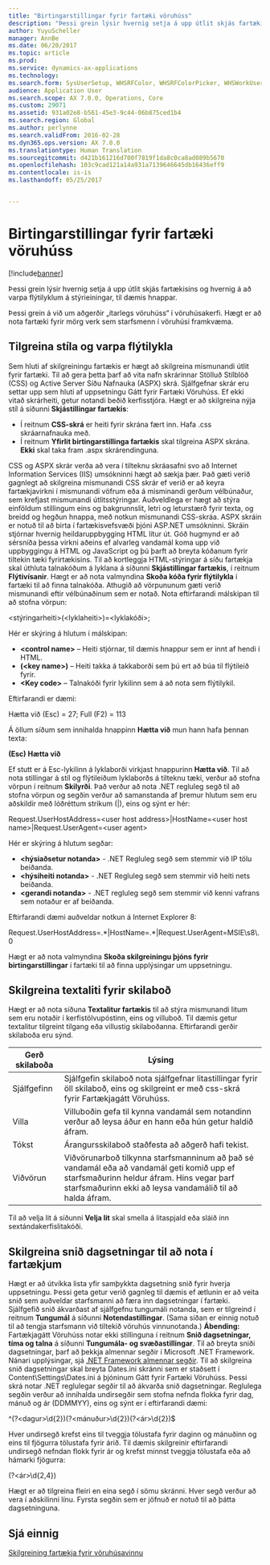 ```yaml
---
title: "Birtingarstillingar fyrir fartæki vöruhúss"
description: "Þessi grein lýsir hvernig setja á upp útlit skjás fartækisins og hvernig á að varpa flýtilyklum á stýrieiningar, til dæmis hnappar."
author: YuyuScheller
manager: AnnBe
ms.date: 06/20/2017
ms.topic: article
ms.prod: 
ms.service: dynamics-ax-applications
ms.technology: 
ms.search.form: SysUserSetup, WHSRFColor, WHSRFColorPicker, WHSWorkUserDisplaySettings
audience: Application User
ms.search.scope: AX 7.0.0, Operations, Core
ms.custom: 29071
ms.assetid: 931a02e8-b561-45e3-9c44-06b875ced1b4
ms.search.region: Global
ms.author: perlynne
ms.search.validFrom: 2016-02-28
ms.dyn365.ops.version: AX 7.0.0
ms.translationtype: Human Translation
ms.sourcegitcommit: d421b161216d700f7819f1da8c0ca8ad089b5670
ms.openlocfilehash: 103c9cad121a14a931a7139646645db16436eff9
ms.contentlocale: is-is
ms.lasthandoff: 05/25/2017


---
```


# <a name="warehouse-mobile-device-display-settings"></a>Birtingarstillingar fyrir fartæki vöruhúss

[!include[banner](../includes/banner.md)]


Þessi grein lýsir hvernig setja á upp útlit skjás fartækisins og hvernig á að varpa flýtilyklum á stýrieiningar, til dæmis hnappar. 

Þessi grein á við um aðgerðir „ítarlegs vöruhúss“ í vöruhúsakerfi. Hægt er að nota fartæki fyrir mörg verk sem starfsmenn í vöruhúsi framkvæma.

## <a name="specify-styles-and-map-keyboard-shortcuts"></a>Tilgreina stíla og varpa flýtilykla
Sem hluti af skilgreiningu fartækis er hægt að skilgreina mismunandi útlit fyrir fartæki. Til að gera þetta þarf að vita nafn skrárinnar Stölluð Stílblöð (CSS) og Active Server Síðu Nafnauka (ASPX) skrá. Sjálfgefnar skrár eru settar upp sem hluti af uppsetningu Gátt fyrir Fartæki Vöruhúss. Ef ekki vitað skrárheiti, getur notandi beðið kerfisstjóra. Hægt er að skilgreina nýja stíl á síðunni **Skjástillingar fartækis**:

-    Í reitnum **CSS-skrá** er heiti fyrir skrána fært inn. Hafa .css skráarnafnauka með.
-   Í reitnum **Yfirlit birtingarstillinga fartækis** skal tilgreina ASPX skrána. **Ekki** skal taka fram .aspx skrárendinguna.

CSS og ASPX skrár verða að vera í tilteknu skráasafni svo að Internet Information Services (IIS) umsókninni hægt að sækja þær. Það gæti verið gagnlegt að skilgreina mismunandi CSS skrár ef verið er að keyra fartækjavirkni í mismunandi vöfrum eða á misminandi gerðum vélbúnaður, sem krefjast mismunandi útlitsstýringar. Auðveldlega er hægt að stýra einföldum stillingum eins og bakgrunnslit, letri og leturstærð fyrir texta, og breidd og hegðun hnappa, með notkun mismunandi CSS-skráa. ASPX skráin er notuð til að birta í fartækisvefsvæði þjóni ASP.NET umsókninni. Skráin stjórnar hvernig heildaruppbygging HTML lítur út. Góð hugmynd er að sérsníða þessa virkni aðeins ef alvarleg vandamál koma upp við uppbyggingu á HTML og JavaScript og þú þarft að breyta kóðanum fyrir tiltekin tæki fyrirtækisins. Til að kortleggja HTML-stýringar á síðu fartækja skal úthluta talnakóðum á lyklana á síðunni **Skjástillingar fartækis**, í reitnum **Flýtivísanir**. Hægt er að nota valmyndina **Skoða kóða fyrir flýtilykla** í fartæki til að finna talnakóða. Athugið að vörpununum gæti verið mismunandi eftir vélbúnaðinum sem er notað. Nota eftirfarandi málskipan til að stofna vörpun:

&lt;stýringarheiti&gt;(&lt;lyklaheiti&gt;)=&lt;lyklakóði&gt;;

Hér er skýring á hlutum í málskipan:

-   **&lt;control name&gt;** – Heiti stjórnar, til dæmis hnappur sem er innt af hendi í HTML.
-   **(&lt;key name&gt;)** –  Heiti takka á takkaborði sem þú ert að búa til flýtileið fyrir.
-   **&lt;Key code&gt;** –  Talnakóði fyrir lykilinn sem á að nota sem flýtilykil.

Eftirfarandi er dæmi:

Hætta við (Esc) = 27; Full (F2) = 113

Á öllum síðum sem innihalda hnappinn **Hætta við** mun hann hafa þennan texta:

**(Esc) Hætta við**

Ef stutt er á Esc-lykilinn á lyklaborði virkjast hnappurinn **Hætta við**. Til að nota stillingar á stíl og flýtileiðum lyklaborðs á tilteknu tæki, verður að stofna vörpun í reitnum **Skilyrði**. Það verður að nota .NET regluleg segð til að stofna vörpun og segðin verður að samanstanda af þremur hlutum sem eru aðskildir með lóðréttum strikum (|), eins og sýnt er hér:

Request.UserHostAddress=&lt;user host address&gt;|HostName=&lt;user host name&gt;|Request.UserAgent=&lt;user agent&gt;

Hér er skýring á hlutum segðar:

-   **&lt;hýsiaðsetur notanda&gt;** - .NET Regluleg segð sem stemmir við IP tölu beiðanda.
-   **&lt;hýsiheiti notanda&gt;** -  .NET Regluleg segð sem stemmir við heiti nets beiðanda.
-   **&lt;gerandi notanda&gt;**  - .NET regluleg segð sem stemmir við kenni vafrans sem notaður er af beiðanda.

Eftirfarandi dæmi auðveldar notkun á Internet Explorer 8:

Request.UserHostAddress=.\*|HostName=.\*|Request.UserAgent=MSIE\\s8\\.0

Hægt er að nota valmyndina **Skoða skilgreiningu þjóns fyrir birtingarstillingar** í fartæki til að finna upplýsingar um uppsetningu.

## <a name="define-text-colors-for-messages"></a>Skilgreina textaliti fyrir skilaboð
Hægt er að nota síðuna **Textalitur fartækis** til að stýra mismunandi litum sem eru notaðir í kerfistölvupóstinn, eins og villuboð. Til dæmis getur textalitur tilgreint tilgang eða villustig skilaboðanna. Eftirfarandi gerðir skilaboða eru sýnd.

| Gerð skilaboða | Lýsing                                                                                                                                                                            |
|--------------|----------------------------------------------------------------------------------------------------------------------------------------------------------------------------------------|
| Sjálfgefinn      | Sjálfgefin skilaboð nota sjálfgefnar litastillingar fyrir öll skilaboð, eins og skilgreint er með css-skrá fyrir Fartækjagátt Vöruhúss.                                                   |
| Villa        | Villuboðin gefa til kynna vandamál sem notandinn verður að leysa áður en hann eða hún getur haldið áfram.                                                                                             |
| Tókst      | Árangursskilaboð staðfesta að aðgerð hafi tekist.                                                                                                                                |
| Viðvörun      | Viðvörunarboð tilkynna starfsmanninum að það sé vandamál eða að vandamál geti komið upp ef starfsmaðurinn heldur áfram. Hins vegar þarf starfsmaðurinn ekki að leysa vandamálið til að halda áfram. |

Til að velja lit á síðunni **Velja lit** skal smella á litaspjald eða sláið inn sextándakerfislitakóði.

## <a name="define-the-date-format-to-use-on-mobile-devices"></a>Skilgreina snið dagsetningar til að nota í fartækjum
Hægt er að útvíkka lista yfir samþykkta dagsetning snið fyrir hverja uppsetningu. Þessi geta getur verið gagnleg til dæmis ef ætlunin er að veita snið sem auðveldar starfsmanni að færa inn dagsetningar í fartæki. Sjálfgefið snið ákvarðast af sjálfgefnu tungumáli notanda, sem er tilgreind í reitnum **Tungumál** á síðunni **Notendastillingar**. (Sama síðan er einnig notuð til að tengja starfsmann við tiltekið vöruhús vinnunotanda.) **Ábending:** Fartækjagátt Vöruhúss notar ekki stillinguna í reitnum **Snið dagsetningar, tíma og talna** á síðunni **Tungumála- og svæðastillingar**. Til að breyta sniði dagsetningar, þarf að þekkja almennar segðir í Microsoft .NET Framework. Nánari upplýsingar, sjá [.NET Framework almennar segðir](http://go.microsoft.com/fwlink/?LinkId=391260). Til að skilgreina snið dagsetningar skal breyta Dates.ini skránni sem er staðsett í Content\\Settings\\Dates.ini á þjóninum Gátt fyrir Fartæki Vöruhúss. Þessi skrá notar .NET reglulegar segðir til að ákvarða snið dagsetningar. Reglulega segðin verður að innihalda undirsegðir sem stofna nefnda flokka fyrir dag, mánuð og ár (DDMMYY), eins og sýnt er í eftirfarandi dæmi:

^(?&lt;dagur&gt;\\d{2})(?&lt;mánuður&gt;\\d{2})(?&lt;ár&gt;\\d{2})$

Hver undirsegð krefst eins til tveggja tölustafa fyrir daginn og mánuðinn og eins til fjögurra tölustafa fyrir árið. Til dæmis skilgreinir eftirfarandi undirsegð nefndan flokk fyrir ár og krefst minnst tveggja tölustafa eða að hámarki fjögurra:

(?&lt;ár&gt;\\d{2,4})

Hægt er að tilgreina fleiri en eina segð í sömu skránni. Hver segð verður að vera í aðskilinni línu. Fyrsta segðin sem er jöfnuð er notuð til að þátta dagsetninguna.

<a name="see-also"></a>Sjá einnig
--------

[Skilgreining fartækja fyrir vöruhúsavinnu](configure-mobile-devices-warehouse.md)




